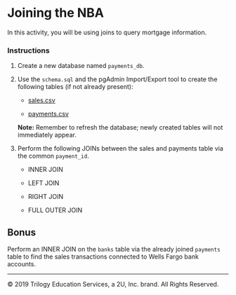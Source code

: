# Joining the NBA

In this activity, you will be using joins to query mortgage information.

### Instructions

1. Create a new database named `payments_db`.

2. Use the `schema.sql` and the pgAdmin Import/Export tool to create the following tables (if not already present):

    * [sales.csv](Resources/sales.csv)

    * [payments.csv](Resources/payments.csv)

    **Note:** Remember to refresh the database; newly created tables will not immediately appear.

3. Perform the following JOINs between the sales and payments table via the common `payment_id`.

    * INNER JOIN

    * LEFT JOIN

    * RIGHT JOIN

    * FULL OUTER JOIN

## Bonus

Perform an INNER JOIN on the `banks` table via the already joined `payments` table to find the sales transactions connected to Wells Fargo bank accounts.

---

© 2019 Trilogy Education Services, a 2U, Inc. brand. All Rights Reserved.
